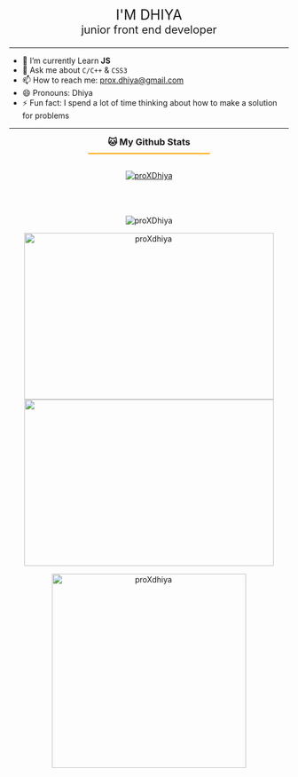 <div style="text-align: center; font-size: 25px;">
    I'M DHIYA
</div>
<div style="text-align: center; font-size: 20px; margin-bottom: 20px;">
    junior front end developer
</div>

---

- 🌱 I’m currently Learn **JS**
- 💬 Ask me about `C/C++` & `CSS3` 
- 📫 How to reach me: prox.dhiya@gmail.com
- 😄 Pronouns: Dhiya
- ⚡ Fun fact: I spend a lot of time thinking about how to make a solution for problems

---

<h3 style="text-align: center; border-bottom: 2px solid orange; padding: 0 0 10px 0; width: 220px; margin: 0 auto; margin-bottom: 30px;">
    <b>🐱 My Github Stats</b>
</h3>

<p align="center">
<a href="https://github.com/proXdhiya/github-profile-trophy"><img src="https://github-profile-trophy.vercel.app/?username=proXdhiya&theme=dracula" alt="proXDhiya" /></a>
</p>


<p align="center" style="padding-top: 50px;">
<img src="https://activity-graph.herokuapp.com/graph?username=proXDhiya&theme=github" alt="proXDhiya" />
</p>


<p align="center">
    <img style="width: 450px; height: 300px;" src="https://github-readme-stats.vercel.app/api?username=proXDhiya&show_icons=true&theme=gotham" alt="proXdhiya" />
    <img style="width: 450px; height: 300px;" src="https://github-readme-streak-stats.herokuapp.com/?user=proXDhiya&theme=gotham" />
</p>

<p align="center">
    <img style="width: 350px;" src="https://github-readme-stats.vercel.app/api/top-langs/?username=proXDhiya&count_private=true&theme=gotham&line_height=30&hide=html&layout=default" alt="proXdhiya" />
</p>
